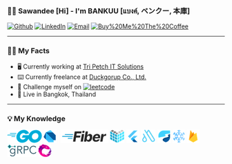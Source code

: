 ### 🙏🏽 Sawandee [Hi] - I'm BANKUU [แบงค์, ベンクー, 本庫]

[![Github](https://img.shields.io/badge/-Github-666699?style=flat-square&amp;labelColor=666699&amp;logoColor=white&amp;logo=github)](https://github.com/bankuu) [![LinkedIn](https://img.shields.io/badge/-LinkedIn-0072b1?style=flat-square&amp;labelColor=0072b1&amp;logoColor=white&amp;logo=linkedin)](https://www.linkedin.com/in/bankuu) [![Email](https://img.shields.io/badge/-Email-444444?style=flat-square&amp;labelColor=444444&amp;logoColor=white&amp;logo=yahoo)](mailto:ban.kuu@yahoo.com) [![Buy%20Me%20The%20Coffee](https://img.shields.io/badge/-Buy%20Me%20The%20Coffee-DE3163?style=flat-square&amp;labelColor=DE3163&amp;logoColor=white&amp;logo=BuyMeACoffee)](https://buy.stripe.com/28o6pQ9xceVha8o4gj)

---

### 🙋🏽 My Facts

- 🖥️ Currently working at [Tri Petch IT Solutions](https://www.tripetchgroup.com/en/tripetchitsolutions)
- ⌨️ Currently freelance at [Duckgorup Co., Ltd.](https://www.duckgroup.co)
- 🗻 Challenge myself on [![leetcode](https://img.shields.io/badge/-leetcode-444444?style=flat-square&amp;labelColor=444444&amp;logoColor=white&amp;logo=leetcode)](https://www.hackerrank.com/bankuu)
- 🛌 Live in Bangkok, Thailand

---

### 💡 My Knowledge

<img src="packages/resource/image/skill-golang.png"/> <img src="packages/resource/image/skill-dart.png"/> <img src="packages/resource/image/skill-other.png"/> <img src="packages/resource/image/skill-gofiber.png"/> <img src="packages/resource/image/skill-echo.png"/> <img src="packages/resource/image/skill-flutter.png"/> <img src="packages/resource/image/skill-autoroute.png"/> <img src="packages/resource/image/skill-riverpod.png"/> <img src="packages/resource/image/skill-freezed.png"/> <img src="packages/resource/image/skill-firebase.png"/> <img src="packages/resource/image/skill-grpc.png"/> <img src="packages/resource/image/skill-reactivex.png"/>